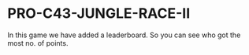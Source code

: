 # PRO-C43-JUNGLE-RACE-II
In this game we have added a leaderboard. So you can see who got the most no. of points.
